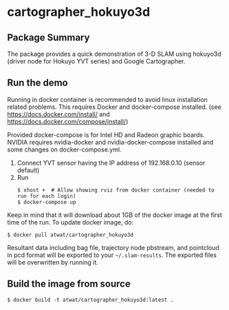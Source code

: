 # cartographer_hokuyo3d

## Package Summary

The package provides a quick demonstration of 3-D SLAM using hokuyo3d (driver node for Hokuyo YVT series) and Google Cartographer.

## Run the demo

Running in docker container is recommended to avoid linux installation related problems.
This requires Docker and docker-compose installed. (see https://docs.docker.com/install/ and https://docs.docker.com/compose/install/)

Provided docker-compose is for Intel HD and Radeon graphic boards. NVIDIA requires nvidia-docker and nvidia-docker-compose installed and some changes on docker-compose.yml.

1. Connect YVT sensor having the IP address of 192.168.0.10 (sensor default)
2. Run
    ```console
    $ xhost +  # Allow showing rviz from docker container (needed to run for each login)
    $ docker-compose up
    ```

Keep in mind that it will download about 1GB of the docker image at the first time of the run.
To update docker image, do:
```console
$ docker pull atwat/cartographer_hokuyo3d
```

Resultant data including bag file, trajectory node pbstream, and pointcloud in pcd format will be exported to your `~/.slam-results`. The exported files will be overwritten by running it.

## Build the image from source

```console
$ docker build -t atwat/cartographer_hokuyo3d:latest .
```
